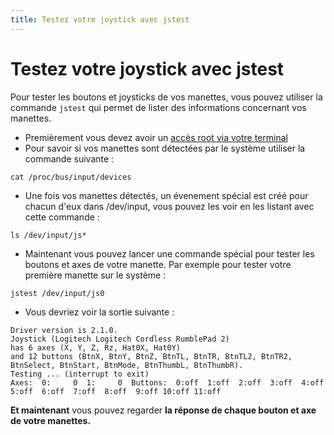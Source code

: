 ```yaml
---
title: Testez votre joystick avec jstest
---
```


# Testez votre joystick avec jstest

Pour tester les boutons et joysticks de vos manettes, vous pouvez utiliser la commande `jstest` qui permet de lister des informations concernant vos manettes.

* Premièrement vous devez avoir un [accès root via votre terminal](/fr/tutoriels/systeme/acces/acces-root-via-terminal) 
* Pour savoir si vos manettes sont détectées par le système utiliser la commande suivante :

```text
cat /proc/bus/input/devices
```

* Une fois vos manettes détectés, un évenement spécial est créé pour chacun d'eux dans /dev/input, vous pouvez les voir en les listant avec cette commande :

```text
ls /dev/input/js*
```

* Maintenant vous pouvez lancer une commande spécial pour tester les boutons et axes de votre manette. Par exemple pour tester votre première manette sur le système :

```text
jstest /dev/input/js0
```

* Vous devriez voir la sortie suivante :

```text
Driver version is 2.1.0.
Joystick (Logitech Logitech Cordless RumblePad 2)
has 6 axes (X, Y, Z, Rz, Hat0X, Hat0Y)
and 12 buttons (BtnX, BtnY, BtnZ, BtnTL, BtnTR, BtnTL2, BtnTR2, BtnSelect, BtnStart, BtnMode, BtnThumbL, BtnThumbR).
Testing ... (interrupt to exit)
Axes:  0:     0  1:     0  Buttons:  0:off  1:off  2:off  3:off  4:off  5:off  6:off  7:off  8:off  9:off 10:off 11:off
```



**Et maintenant** vous pouvez regarder **la réponse de chaque bouton et axe de votre manettes.**

